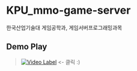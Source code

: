 # KPU_mmo-game-server
한국산업기술대 게임공학과, 게임서버프로그래밍과목

Demo Play
---------
>[![Video Label](http://img.youtube.com/vi/JH9MvpseBAk/0.jpg)](https://youtu.be/JH9MvpseBAk?t=0s) <- 클릭 :)
